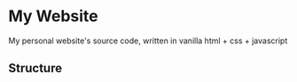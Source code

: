 # My Website

My personal website's source code, written in vanilla html + css + javascript

## Structure

